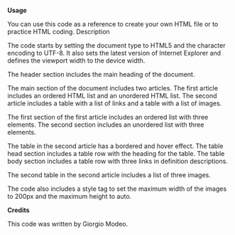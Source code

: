 **Usage**

You can use this code as a reference to create your own HTML file or to practice HTML coding.
Description

The code starts by setting the document type to HTML5 and the character encoding to UTF-8. It also sets the latest version of Internet Explorer and defines the viewport width to the device width.

The header section includes the main heading of the document.

The main section of the document includes two articles. The first article includes an ordered HTML list and an unordered HTML list. The second article includes a table with a list of links and a table with a list of images.

The first section of the first article includes an ordered list with three elements. The second section includes an unordered list with three elements.

The table in the second article has a bordered and hover effect. The table head section includes a table row with the heading for the table. The table body section includes a table row with three links in definition descriptions.

The second table in the second article includes a list of three images.

The code also includes a style tag to set the maximum width of the images to 200px and the maximum height to auto.


**Credits**

This code was written by Giorgio Modeo.